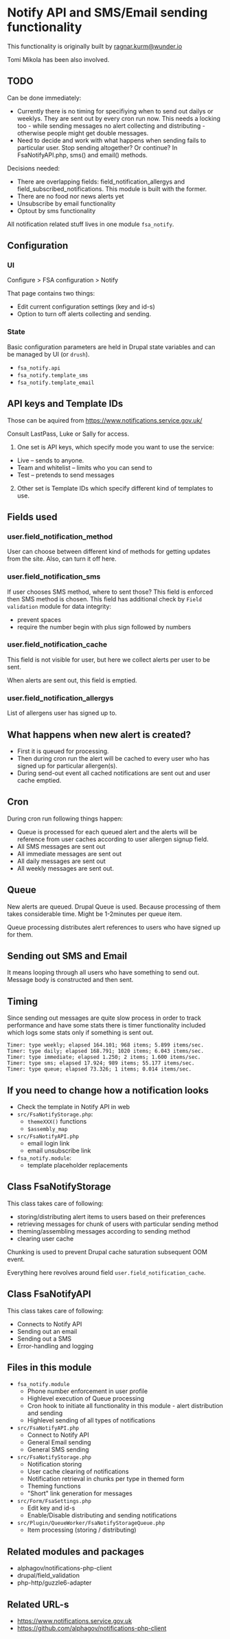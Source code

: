 # Notify API and SMS/Email sending functionality

This functionality is originally built by ragnar.kurm@wunder.io

Tomi Mikola has been also involved.

## TODO

Can be done immediately:
* Currently there is no timing for specifiying when to send out dailys or weeklys. They are sent out by every cron run now. This needs a locking too - while sending messages no alert collecting and distributing - otherwise people might get double messages.
* Need to decide and work with what happens when sending fails to particular user. Stop sending altogether? Or continue? In FsaNotifyAPI.php, sms() and email() methods.

Decisions needed:
* There are overlapping fields: field_notification_allergys and	field_subscribed_notifications. This module is built with the former.
* There are no food nor news alerts yet
* Unsubscribe by email functionality
* Optout by sms functionality

All notification related stuff lives in one module `fsa_notify`.

## Configuration

### UI

Configure > FSA configuration > Notify

That page contains two things:
* Edit current configuration settings (key and id-s)
* Option to turn off alerts collecting and sending.

### State

Basic configuration parameters are held in Drupal state variables and can be managed by UI (or `drush`).

* `fsa_notify.api`
* `fsa_notify.template_sms`
* `fsa_notify.template_email`

## API keys and Template IDs

Those can be aquired from https://www.notifications.service.gov.uk/

Consult LastPass, Luke or Sally for access.

1) One set is API keys, which specify mode you want to use the service:
* Live – sends to anyone.
* Team and whitelist – limits who you can send to
* Test – pretends to send messages

2) Other set is Template IDs which specify different kind of templates to use.

## Fields used

### user.field_notification_method

User can choose between different kind of methods for getting updates from the site.
Also, can turn it off here.

### user.field_notification_sms

If user chooses SMS method, where to sent those?
This field is enforced then SMS method is chosen.
This field has additional check by `Field validation` module for data integrity:
* prevent spaces
* require the number begin with plus sign followed by numbers

### user.field_notification_cache

This field is not visible for user, but here we collect alerts per user to be sent.

When alerts are sent out, this field is emptied.

### user.field_notification_allergys

List of allergens user has signed up to.

## What happens when new alert is created?

* First it is queued for processing.
* Then during cron run the alert will be cached to every user who has signed up for particular allergen(s).
* During send-out event all cached notifications are sent out and user cache emptied.

## Cron

During cron run following things happen:
* Queue is processed for each queued alert and the alerts will be reference from user caches according to user allergen signup field.
* All SMS messages are sent out
* All immediate messages are sent out
* All daily messages are sent out
* All weekly messages are sent out.

## Queue

New alerts are queued. Drupal Queue is used. Because processing of them takes considerable time. Might be 1-2minutes per queue item.

Queue processing distributes alert references to users who have signed up for them.

## Sending out SMS and Email

It means looping through all users who have something to send out.
Message body is constructed and then sent.

## Timing

Since sending out messages are quite slow process in order to track performance and have some stats there is timer functionality included which logs some stats only if something is sent out.

```
Timer: type weekly; elapsed 164.101; 968 items; 5.899 items/sec.
Timer: type daily; elapsed 168.791; 1020 items; 6.043 items/sec.
Timer: type immediate; elapsed 1.250; 2 items; 1.600 items/sec.
Timer: type sms; elapsed 17.924; 989 items; 55.177 items/sec.
Timer: type queue; elapsed 73.326; 1 items; 0.014 items/sec.
```

## If you need to change how a notification looks

* Check the template in Notify API in web
* `src/FsaNotifyStorage.php`:
  * `themeXXX()` functions
  * `$assembly_map`
* `src/FsaNotifyAPI.php`
  * email login link
  * email unsubscribe link
* `fsa_notify.module`:
  * template placeholder replacements

## Class FsaNotifyStorage

This class takes care of following:
* storing/distributing alert items to users based on their preferences
* retrieving messages for chunk of users with particular sending method
* theming/assembling messages according to sending method
* clearing user cache

Chunking is used to prevent Drupal cache saturation subsequent OOM event.

Everything here revolves around field `user.field_notification_cache`.

## Class FsaNotifyAPI

This class takes care of following:
* Connects to Notify API
* Sending out an email
* Sending out a SMS
* Error-handling and logging

## Files in this module

* `fsa_notify.module`
  * Phone number enforcement in user profile
  * Highlevel execution of Queue processing
  * Cron hook to initiate all functionality in this module - alert distribution and sending
  * Highlevel sending of all types of notifications
* `src/FsaNotifyAPI.php`
  * Connect to Notify API
  * General Email sending
  * General SMS sending
* `src/FsaNotifyStorage.php`
  * Notification storing
  * User cache clearing of notifications
  * Notification retrieval in chunks per type in themed form
  * Theming functions
  * "Short" link generation for messages
* `src/Form/FsaSettings.php`
  * Edit key and id-s
  * Enable/Disable distributing and sending notifications
* `src/Plugin/QueueWorker/FsaNotifyStorageQueue.php`
  * Item processing (storing / distributing)

## Related modules and packages

* alphagov/notifications-php-client
* drupal/field_validation
* php-http/guzzle6-adapter

## Related URL-s

* https://www.notifications.service.gov.uk
* https://github.com/alphagov/notifications-php-client
